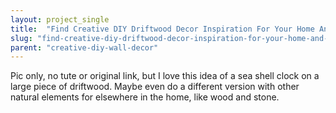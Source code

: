 ```yaml
---
layout: project_single
title:  "Find Creative DIY Driftwood Decor Inspiration For Your Home And Soul"
slug: "find-creative-diy-driftwood-decor-inspiration-for-your-home-and-soul"
parent: "creative-diy-wall-decor"
---
```

Pic only, no tute or original link, but I love this idea of a sea shell clock on a large piece of driftwood. Maybe even do a different version with other natural elements for elsewhere in the home, like wood and stone.